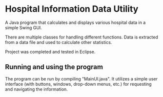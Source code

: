 # Hospital Information Data Utility
A Java program that calculates and displays various hospital data in a simple Swing GUI.

There are multiple classes for handling different functions. Data is extracted from a data file and used to calculate other statistics. 

Project was completed and tested in Eclipse.

## Running and using the program
The program can be run by compiling "MainUI.java". It utilizes a simple user interface (with buttons, windows, drop-down menus, etc.) for requesting and navigating the information.
